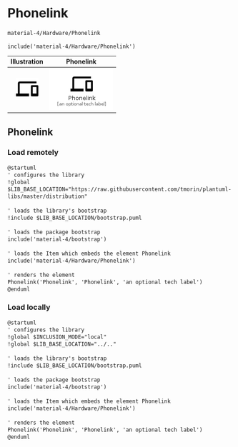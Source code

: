 # Phonelink


```text
material-4/Hardware/Phonelink
```

```text
include('material-4/Hardware/Phonelink')
```



| Illustration | Phonelink |
| :---: | :---: |
| ![illustration for Illustration](../../material-4/Hardware/Phonelink.png) | ![illustration for Phonelink](../../material-4/Hardware/Phonelink.Local.png) |




## Phonelink

### Load remotely
```plantuml
@startuml
' configures the library
!global $LIB_BASE_LOCATION="https://raw.githubusercontent.com/tmorin/plantuml-libs/master/distribution"

' loads the library's bootstrap
!include $LIB_BASE_LOCATION/bootstrap.puml

' loads the package bootstrap
include('material-4/bootstrap')

' loads the Item which embeds the element Phonelink
include('material-4/Hardware/Phonelink')

' renders the element
Phonelink('Phonelink', 'Phonelink', 'an optional tech label')
@enduml
```

### Load locally
```plantuml
@startuml
' configures the library
!global $INCLUSION_MODE="local"
!global $LIB_BASE_LOCATION="../.."

' loads the library's bootstrap
!include $LIB_BASE_LOCATION/bootstrap.puml

' loads the package bootstrap
include('material-4/bootstrap')

' loads the Item which embeds the element Phonelink
include('material-4/Hardware/Phonelink')

' renders the element
Phonelink('Phonelink', 'Phonelink', 'an optional tech label')
@enduml
```

